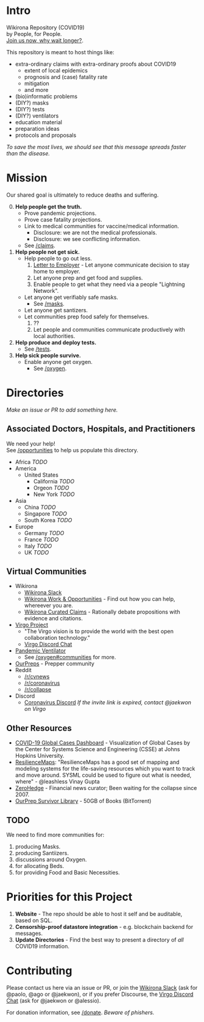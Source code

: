 # Intro

Wikirona Repository (COVID19)\
by People, for People.\
[Join us now, why wait longer?](https://join.slack.com/t/wikirona/shared_invite/zt-creubqis-YN31P7ioJb7PEZ0rOs8MhQ).

This repository is meant to host things like:

 * extra-ordinary claims with extra-ordinary proofs about COVID19
   - extent of local epidemics
   - prognosis and (case) fatality rate
   - mitigation
   - and more
 * (bio)informatic problems
 * (DIY?) masks
 * (DIY?) tests
 * (DIY?) ventilators
 * education material
 * preparation ideas
 * protocols and proposals

_To save the most lives, we should see that this message spreads faster than the disease._

# Mission

Our shared goal is ultimately to reduce deaths and suffering.

0. **Help people get the truth.**
   * Prove pandemic projections.
   * Prove case fatality projections.
   * Link to medical communities for vaccine/medical information.
     - Disclosure: we are not the medical professionals.
     - Disclosure: we see conflicting information.
   * See [/claims](/claims/README.md).
1. **Help people not get sick.**
   * Help people to go out less.
     1.  [Letter to Employer](https://github.com/wikirona/wikirona/blob/master/resources/work/letter_to_employer.md) - Let anyone communicate decision to stay home to employer.
     2. Let anyone prep and get food and supplies.
     3. Enable people to get what they need via a people "Lightning Network".
   * Let anyone get verifiably safe masks.
     * See [/masks](/masks/README.md).
   * Let anyone get santizers.
   * Let communities prep food safely for themselves.
     1. ??
     2. Let people and communities communicate productively with local authorities.
2. **Help produce and deploy tests.**
   * See [/tests](/tests/README.md).
2. **Help sick people survive.**
   * Enable anyone get oxygen.
     * See [/oxygen](/oxygen/README.md).

# Directories

_Make an issue or PR to add something here._

## Associated Doctors, Hospitals, and Practitioners

We need your help!\
See [/opportunities](/opportunities/README.md) to help us populate this directory.

* Africa _TODO_
* America
  * United States
    * California _TODO_
    * Orgeon _TODO_
    * New York _TODO_
* Asia
    * China _TODO_
    * Singapore _TODO_
    * South Korea _TODO_
* Europe
    * Germany _TODO_
    * France _TODO_
    * Italy _TODO_
    * UK _TODO_

## Virtual Communities

* Wikirona
   - [Wikirona Slack](https://join.slack.com/t/wikirona/shared_invite/zt-creubqis-YN31P7ioJb7PEZ0rOs8MhQ)
   - [Wikirona Work & Opportunities](/opportunities/README.md) - Find out how you can help, whereever you are.
   - [Wikirona Curated Claims](/claims/README.md) - Rationally debate propositions with evidence and citations.
* [Virgo Project](https://virgo.org/)
   - "The Virgo vision is to provide the world with the best open collaboration technology." 
   - [Virgo Discord Chat](https://discord.gg/eBdWQVZ)
* [Pandemic Ventilator](https://panvent.blogspot.com/)
   - See [/oxygen#communities](/oxygen#communities) for more.
* [OurPreps](https://www.ourpreps.com/community-forums/) - Prepper community
* Reddit
  - [/r/cvnews](https://reddit.com/r/cvnews)
  - [/r/coronavirus](https://reddit.com/r/cvnews)
  - [/r/collapse](https://reddit.com/r/collapse)
* Discord
  - [Coronavirus Discord](https://discord.gg/HmTv8v) _If the invite link is expired, contact @jaekwon on Virgo_

## Other Resources

* [COVID-19 Global Cases Dashboard](https://gisanddata.maps.arcgis.com/apps/opsdashboard/index.html#/bda7594740fd40299423467b48e9ecf6) - Visualization of Global Cases by the Center for Systems Science and Engineering (CSSE) at Johns Hopkins University. 
* [ResilienceMaps](http://resiliencemaps.org/): "ResilienceMaps has a good set of mapping and modeling systems for the life-saving resources which you want to track and move around.  SYSML could be used to figure out what is needed, where" - @leashless Vinay Gupta
* [ZeroHedge](https://zerohedge.com) - Financial news curator; Been waiting for the collapse since 2007.
* [OurPrep Survivor Library](https://www.ourpreps.com/downloads/survivor-library-part-1-march-2020-torrent/) - 50GB of Books (BitTorrent)

## TODO

We need to find more communities for:

1. producing Masks.
2. producing Santiizers.
3. discussions around Oxygen.
4. for allocating Beds.
5. for providing Food and Basic Necessities.
     
# Priorities for this Project

1. **Website** - The repo should be able to host it self and be auditable, based on SQL.
2. **Censorship-proof datastore integration** - e.g. blockchain backend for messages.
3. **Update Directories** - Find the best way to present a directory of *all* COVID19 information.

# Contributing

Please contact us here via an issue or PR, or join the [Wikirona Slack](https://join.slack.com/t/wikirona/shared_invite/zt-creubqis-YN31P7ioJb7PEZ0rOs8MhQ) (ask for @paolo, @ago or @jaekwon), or if you prefer Discourse, the [Virgo Discord Chat](https://discord.gg/eBdWQVZ) (ask for @jaekwon or @alessio).

For donation information, see [/donate](/donate/README.md).  _Beware of phishers._


